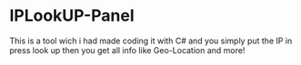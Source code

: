 # IPLookUP-Panel
This is a tool wich i had made coding it with C# and you simply put the IP in press look up then you get all info like Geo-Location and more!

